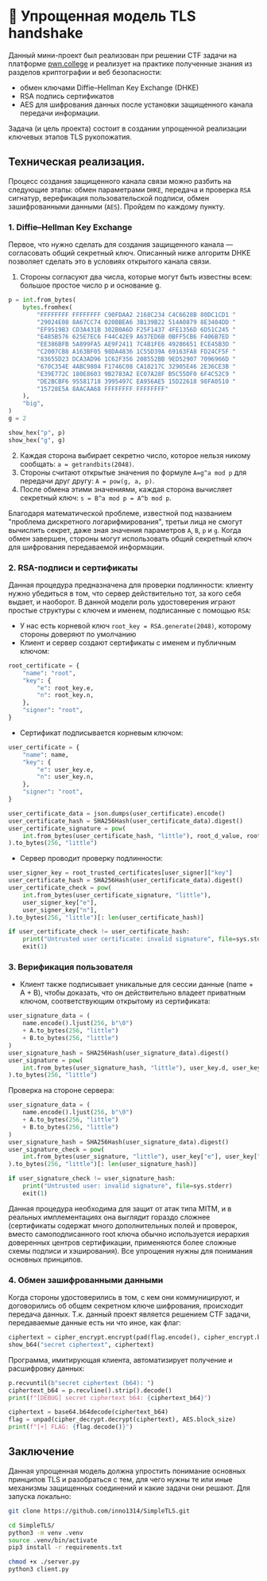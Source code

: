 # 🔐 Упрощенная модель TLS handshake
Данный мини-проект был реализован при решении CTF задачи на платформе [pwn.college](https://pwn.college/intro-to-cybersecurity/cryptography/) и реализует на практике полученные знания из разделов криптографии и веб безопасности:
- обмен ключами Diffie–Hellman Key Exchange (DHKE)
- RSA подпись сертификатов
- AES для шифрования данных после установки защищенного канала передачи информации.

Задача (и цель проекта) состоит в создании упрощенной реализации ключевых этапов TLS рукопожатия.
## Техническая реализация.
Процесс создания защищенного канала связи можно разбить на следующие этапы: обмен параметрами `DHKE`, передача и проверка `RSA` сигнатур, верефикация пользовательской подписи, обмен зашифрованными данными (`AES`).
Пройдем по каждому пункту.
### 1. Diffie–Hellman Key Exchange
Первое, что нужно сделать для создания защищенного канала — согласовать общий секретный ключ. Описанный ниже алгоритм DHKE позволяет сделать это в условиях открытого канала связи.
1. Стороны согласуют два числа, которые могут быть известны всем: большое простое число p и основание g.
```python
p = int.from_bytes(
    bytes.fromhex(
        "FFFFFFFF FFFFFFFF C90FDAA2 2168C234 C4C6628B 80DC1CD1 "
        "29024E08 8A67CC74 020BBEA6 3B139B22 514A0879 8E3404DD "
        "EF9519B3 CD3A431B 302B0A6D F25F1437 4FE1356D 6D51C245 "
        "E485B576 625E7EC6 F44C42E9 A637ED6B 0BFF5CB6 F406B7ED "
        "EE386BFB 5A899FA5 AE9F2411 7C4B1FE6 49286651 ECE45B3D "
        "C2007CB8 A163BF05 98DA4836 1C55D39A 69163FA8 FD24CF5F "
        "83655D23 DCA3AD96 1C62F356 208552BB 9ED52907 7096966D "
        "670C354E 4ABC9804 F1746C08 CA18217C 32905E46 2E36CE3B "
        "E39E772C 180E8603 9B2783A2 EC07A28F B5C55DF0 6F4C52C9 "
        "DE2BCBF6 95581718 3995497C EA956AE5 15D22618 98FA0510 "
        "15728E5A 8AACAA68 FFFFFFFF FFFFFFFF"
    ),
    "big",
)
g = 2

show_hex("p", p)
show_hex("g", g)
```
2. Каждая сторона выбирает секретно число, которое нельзя никому сообщать: `a = getrandbits(2048)`.
3. Стороны считают открытые значения по формуле `A=g^a mod p` для передачи друг другу: `A = pow(g, a, p)`.
4. После обмена этими значениями, каждая сторона вычисляет секретный ключ: `s = B^a mod p = A^b mod p`.

Благодаря математической проблеме, известной под названием "проблема дискретного логарифмирования", третьи лица не смогут вычислить секрет, даже зная значения параметров `A`, `B`, `p` и `g`.
Когда обмен завершен, стороны могут использовать общий секретный ключ для шифрования передаваемой информации.
### 2. RSA-подписи и сертификаты
Данная процедура предназначена для проверки подлинности: клиенту нужно убедиться в том, что сервер действительно тот, за кого себя выдает, и наоборот.
В данной модели роль удостоверения играют простые структуры с ключем и именем, подписанные с помощью `RSA`:
- У нас есть корневой ключ `root_key = RSA.generate(2048)`, которому стороны доверяют по умолчанию
- Клиент и сервер создают сертификаты с именем и публичным ключом:
```python
root_certificate = {
    "name": "root",
    "key": {
        "e": root_key.e,
        "n": root_key.n,
    },
    "signer": "root",
}
```
- Сертификат подписывается корневым ключом:
```python
user_certificate = {
    "name": name,
    "key": {
        "e": user_key.e,
        "n": user_key.n,
    },
    "signer": "root",
}

user_certificate_data = json.dumps(user_certificate).encode()
user_certificate_hash = SHA256Hash(user_certificate_data).digest()
user_certificate_signature = pow(
    int.from_bytes(user_certificate_hash, "little"), root_d_value, root_key_n
).to_bytes(256, "little")
```
- Сервер проводит проверку подлинности:
```python
user_signer_key = root_trusted_certificates[user_signer]["key"]
user_certificate_hash = SHA256Hash(user_certificate_data).digest()
user_certificate_check = pow(
    int.from_bytes(user_certificate_signature, "little"),
    user_signer_key["e"],
    user_signer_key["n"],
).to_bytes(256, "little")[: len(user_certificate_hash)]

if user_certificate_check != user_certificate_hash:
    print("Untrusted user certificate: invalid signature", file=sys.stderr)
    exit(1)
```
### 3. Верификация пользователя
- Клиент также подписывает уникальные для сессии данные (name + A + B), чтобы доказать, что он действительно владеет приватным ключом, соответствующим открытому из сертификата:
```python
user_signature_data = (
    name.encode().ljust(256, b"\0")
    + A.to_bytes(256, "little")
    + B.to_bytes(256, "little")
)
user_signature_hash = SHA256Hash(user_signature_data).digest()
user_signature = pow(
    int.from_bytes(user_signature_hash, "little"), user_key.d, user_key.n
).to_bytes(256, "little")
```
Проверка на стороне сервера:
```python
user_signature_data = (
    name.encode().ljust(256, b"\0")
    + A.to_bytes(256, "little")
    + B.to_bytes(256, "little")
)
user_signature_hash = SHA256Hash(user_signature_data).digest()
user_signature_check = pow(
    int.from_bytes(user_signature, "little"), user_key["e"], user_key["n"]
).to_bytes(256, "little")[: len(user_signature_hash)]

if user_signature_check != user_signature_hash:
    print("Untrusted user: invalid signature", file=sys.stderr)
    exit(1)
```
Данная процедура необходима для защит от атак типа MITM, и в реальных имплементациях она выглядит гораздо сложнее 
(сертификаты содержат много дополнительных полей и проверок, вместо самоподписанного root ключа обычно используется иерархия доверенных центров сертификации,
применяются более сложные схемы подписи и хэширования). Все упрощения нужны для понимания основных принципов.
### 4. Обмен зашифрованными данными
Когда стороны удостоверились в том, с кем они коммуницируют, и договорились об общем секретном ключе шифрования, происходит передача данных.
Т.к. данный проект является решением CTF задачи, передаваемые данные есть ни что иное, как флаг:
```python
ciphertext = cipher_encrypt.encrypt(pad(flag.encode(), cipher_encrypt.block_size))
show_b64("secret ciphertext", ciphertext)
```
Программа, имитирующая клиента, автоматизирует получение и расшифровку данных:
```python
p.recvuntil(b"secret ciphertext (b64): ")
ciphertext_b64 = p.recvline().strip().decode()
print(f"[DEBUG] secret ciphertext b64: {ciphertext_b64}")

ciphertext = base64.b64decode(ciphertext_b64)
flag = unpad(cipher_decrypt.decrypt(ciphertext), AES.block_size)
print(f"[+] FLAG: {flag.decode()}")
```
## Заключение
Данная упрощенная модель должна упростить понимание основных принципов TLS и разобраться с тем, для чего нужны те или иные механизмы защищенных соединений и какие задачи они решают.
Для запуска локально:
```bash
git clone https://github.com/inno1314/SimpleTLS.git

cd SimpleTLS/
python3 -m venv .venv
source .venv/bin/activate
pip3 install -r requirements.txt

chmod +x ./server.py
python3 client.py
```


